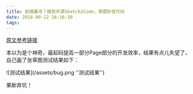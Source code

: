 ```yaml
---
title: 前端要凉？微软开源Sketch2Code，草图秒变代码
date: 2018-09-12 16:16:10
tags:
---
```


[原文参考链接](https://mp.weixin.qq.com/s?__biz=MzUxMzcxMzE5Ng==&mid=2247489475&idx=1&sn=69558d1c9518bf7429e42970e175810b&chksm=f951a280ce262b9618411cac4ec0de4bfaef94aa8389a55e6b2220140453debc5ad2f2982c6b&mpshare=1&scene=23&srcid=0912KeIVLoAu8s98RTEFpMMf%23rd)


本以为是个神奇，最起码提高一部分Page部分的开发效率，结果有点儿失望了，自己画了张草图测试结果如下：

![测试结果](/assets/bug.png ''测试结果'')

果断弃坑！